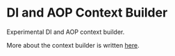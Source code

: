 # DI and AOP Context Builder

Experimental DI and AOP context builder. 

More about the context builder is written [here](https://ondrej-kvasnovsky.gitbooks.io/nodejs-handbook/content/chapter1/dependency-injection-and-aop.html).